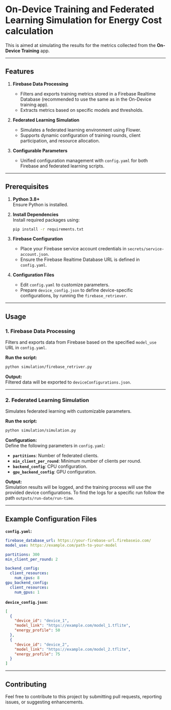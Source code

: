 # On-Device Training and Federated Learning Simulation for Energy Cost calculation

This is aimed at simulating the results for the metrics collected from the **On-Device Training** app.

---

## Features

1. **Firebase Data Processing**  
   - Filters and exports training metrics stored in a Firebase Realtime Database (recommended to use the same as in the On-Device training app).  
   - Extracts metrics based on specific models and thresholds.

2. **Federated Learning Simulation**  
   - Simulates a federated learning environment using Flower.  
   - Supports dynamic configuration of training rounds, client participation, and resource allocation.  

3. **Configurable Parameters**  
   - Unified configuration management with `config.yaml` for both Firebase and federated learning scripts.

---

## Prerequisites

1. **Python 3.8+**  
   Ensure Python is installed.  

2. **Install Dependencies**  
   Install required packages using:
   ```bash
   pip install -r requirements.txt
   ```

3. **Firebase Configuration**  
   - Place your Firebase service account credentials in `secrets/service-account.json`.  
   - Ensure the Firebase Realtime Database URL is defined in `config.yaml`.

4. **Configuration Files**  
   - Edit `config.yaml` to customize parameters.  
   - Prepare `device_config.json` to define device-specific configurations, by running the `firebase_retriever`.

---

## Usage

### 1. Firebase Data Processing
Filters and exports data from Firebase based on the specified `model_use` URL in `config.yaml`.

**Run the script:**
```bash
python simulation/firebase_retriver.py
```

**Output:**  
Filtered data will be exported to `deviceConfigurations.json`.

---

### 2. Federated Learning Simulation
Simulates federated learning with customizable parameters.

**Run the script:**
```bash
python simulation/simulation.py
```

**Configuration:**  
Define the following parameters in `config.yaml`:
- **`partitions`**: Number of federated clients.
- **`min_client_per_round`**: Minimum number of clients per round.
- **`backend_config`**: CPU configuration.
- **`gpu_backend_config`**: GPU configuration.

**Output:**  
Simulation results will be logged, and the training process will use the provided device configurations. To find the logs for a specific run follow the path `outputs/run-date/run-time`.

---

## Example Configuration Files

**`config.yaml`:**
```yaml
firebase_database_url: https://your-firebase-url.firebaseio.com/
model_use: https://example.com/path-to-your-model

partitions: 300
min_client_per_round: 2

backend_config:
  client_resources:
    num_cpus: 8
gpu_backend_config:
  client_resources: 
    num_gpus: 1
```

**`device_config.json`:**
```json
[
  {
    "device_id": "device_1",
    "model_link": "https://example.com/model_1.tflite",
    "energy_profile": 50
  },
  {
    "device_id": "device_2",
    "model_link": "https://example.com/model_2.tflite",
    "energy_profile": 75
  }
]
```

---

## Contributing

Feel free to contribute to this project by submitting pull requests, reporting issues, or suggesting enhancements.
